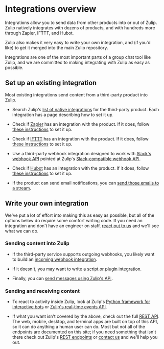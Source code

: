 # Integrations overview

Integrations allow you to send data from other products into or out of
Zulip. Zulip natively integrates with dozens of products, and with hundreds
more through Zapier, IFTTT, and Hubot.

Zulip also makes it very easy to write your own integration, and (if you'd
like) to get it merged into the main Zulip repository.

Integrations are one of the most important parts of a group chat tool like
Zulip, and we are committed to making integrating with Zulip as easy as
possible.

## Set up an existing integration

Most existing integrations send content from a third-party product into
Zulip.

* Search Zulip's [list of native integrations](/integrations) for the
  third-party product. Each integration has a page describing how to set it
  up.

* Check if [Zapier](https://zapier.com/apps) has an integration with the
  product. If it does, follow [these instructions](/integrations/doc/zapier)
  to set it up.

* Check if [IFTTT](https://ifttt.com/search) has an integration with the
  product. If it does, follow [these instructions](/integrations/doc/ifttt)
  to set it up.

* Use a third-party webhook integration designed to work with
  [Slack's webhook API](https://api.slack.com/messaging/webhooks)
  pointed at Zulip's
  [Slack-compatible webhook API](/integrations/slack/slack_incoming).

* Check if [Hubot](https://github.com/hubot-scripts) has an integration with
  the product. If it does, follow
  [these instructions](/integrations/doc/hubot) to set it up.

* If the product can send email notifications, you can
  [send those emails to a stream](/help/message-a-stream-by-email).

## Write your own integration

We've put a lot of effort into making this as easy as possible, but all of
the options below do require some comfort writing code. If you need an
integration and don't have an engineer on staff,
[react out to us](/help/contact-support) and we'll see what we can do.

### Sending content into Zulip

* If the third-party service supports outgoing webhooks, you likely want to
  build an [incoming webhook integration](/api/incoming-webhooks-overview).

* If it doesn't, you may want to write a
  [script or plugin integration](/api/non-webhook-integrations).

* Finally, you can
  [send messages using Zulip's API](/api/send-message).

### Sending and receiving content

* To react to activity inside Zulip, look at Zulip's
  [Python framework for interactive bots](/api/running-bots) or
  [Zulip's real-time events API](/api/get-events).

* If what you want isn't covered by the above, check out the full
  [REST API](/api/rest). The web, mobile, desktop, and terminal apps are
  built on top of this API, so it can do anything a human user can do. Most
  but not all of the endpoints are documented on this site; if you need
  something that isn't there check out Zulip's
  [REST endpoints](https://github.com/zulip/zulip/tree/master/zproject/urls.py)
  or [contact us](/help/contact-support) and we'll help you out.
